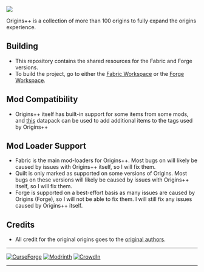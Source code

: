 <a href="https://www.curseforge.com/minecraft/mc-mods/origins-plus-plus"><img src="https://www.bisecthosting.com/images/CF/Origins_Plus_Plus/BH_NU_HEADER.png"/><a/>
  
Origins++ is a collection of more than 100 origins to fully expand the origins experience.

## Building 
- This repository contains the shared resources for the Fabric and Forge versions.
- To build the project, go to either the [Fabric Workspace](https://github.com/QuantumXenon/origins-plus-plus-fabric) or the [Forge Workspace](https://github.com/QuantumXenon/origins-plus-plus-forge).
  
## Mod Compatibility
- Origins++ itself has built-in support for some items from some mods, and [this](https://github.com/QuantumXenon/origins-plus-plus-modded-support) datapack can be used to add additional items to the tags used by Origins++
  
## Mod Loader Support 
- Fabric is the main mod-loaders for Origins++. Most bugs on will likely be caused by issues with Origins++ itself, so I will fix them.
- Quilt is only marked as supported on some versions of Origins. Most bugs on these versions will likely be caused by issues with Origins++ itself, so I will fix them.
- Forge is supported on a best-effort basis as many issues are caused by Origins (Forge), so I will not be able to fix them. I will still fix any issues caused by Origins++ itself.

## Credits
- All credit for the original origins goes to the [original authors](https://gist.github.com/QuantumXenon/d7ec9ceee0f8897410cff5088307f028).
***
[![CurseForge](https://cdn.jsdelivr.net/npm/@intergrav/devins-badges@3/assets/compact/available/curseforge_46h.png)](https://www.curseforge.com/minecraft/mc-mods/origins-plus-plus)
[![Modrinth](https://cdn.jsdelivr.net/npm/@intergrav/devins-badges@3/assets/compact/available/modrinth_46h.png)](https://modrinth.com/mod/origins-plus-plus)
[![CrowdIn](https://cdn.jsdelivr.net/npm/@intergrav/devins-badges@3/assets/compact/translate/crowdin_46h.png)](https://crowdin.com/project/origins-plus-plus)
***
